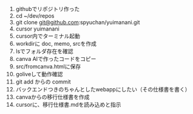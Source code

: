 1. githubでリポジトリ作った
2. cd ~/dev/repos
3. git clone git@github.com:spyuchan/yuimanani.git
4. cursor yuimanani
5. cursor内でターミナル起動
6. workdirに doc, memo, srcを作成
7. lsでフォルダ存在を確認
8. canva AIで作ったコードをコピー
9. src/fromcanva.htmlに保存
10. goliveして動作確認
11. git add からの commit
12. バックエンドつきのちゃんとしたwebappにしたい（その仕様書を書く）
13. canvaからの移行仕様書を作成
14. cursorに、移行仕様書.mdを読み込めと指示
